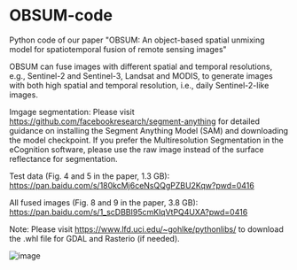 # OBSUM-code
Python code of our paper "OBSUM: An object-based spatial unmixing model for spatiotemporal fusion of remote sensing images"

OBSUM can fuse images with different spatial and temporal resolutions, e.g., Sentinel-2 and Sentinel-3, Landsat and MODIS, to generate images with both high spatial and temporal resolution, i.e., daily Sentinel-2-like images.

Imgage segmentation: Please visit https://github.com/facebookresearch/segment-anything for detailed guidance on installing the Segment Anything Model (SAM) and downloading the model checkpoint. If you prefer the Multiresolution Segmentation in the eCognition software, please use the raw image instead of the surface reflectance for segmentation.

Test data (Fig. 4 and 5 in the paper, 1.3 GB): https://pan.baidu.com/s/180kcMj6ceNsQQgPZBU2Kqw?pwd=0416 

All fused images (Fig. 8 and 9 in the paper, 3.8 GB): https://pan.baidu.com/s/1_scDBBI95cmKlqVtPQ4UXA?pwd=0416 

Note: Please visit https://www.lfd.uci.edu/~gohlke/pythonlibs/ to download the .whl file for GDAL and Rasterio (if needed). 

![image](https://github.com/HoucaiGuo/OBSUM-code/blob/main/OBSUM.png)
